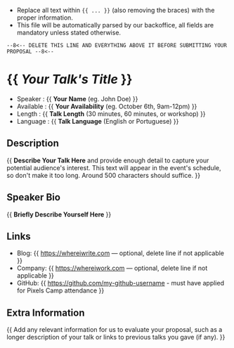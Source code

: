 * Replace all text within `{{ ... }}` (also removing the braces) with the proper information.
* This file will be automatically parsed by our backoffice, all fields are mandatory unless stated otherwise.

`--8<-- DELETE THIS LINE AND EVERYTHING ABOVE IT BEFORE SUBMITTING YOUR PROPOSAL --8<--`

{{ _Your Talk's Title_ }}
=========================

* Speaker   : {{ **Your Name** (eg. John Doe) }}
* Available : {{ **Your Availability** (eg. October 6th, 9am-12pm) }}
* Length    : {{ **Talk Length** (30 minutes, 60 minutes, or workshop) }}
* Language  : {{ **Talk Language** (English or Portuguese) }}

Description
-----------

{{ **Describe Your Talk Here** and provide enough detail to capture your potential audience's interest. This text will appear in the event's schedule, so don't make it too long. Around 500 characters should suffice. }}

Speaker Bio
-----------

{{ **Briefly Describe Yourself Here** }}

Links
-----

* Blog: {{ https://whereiwrite.com — optional, delete line if not applicable }}
* Company: {{ https://whereiwork.com — optional, delete line if not applicable }}
* GitHub: {{ https://github.com/my-github-username - must have applied for Pixels Camp attendance }}

Extra Information
-----------------

{{ Add any relevant information for us to evaluate your proposal, such as a longer description of your talk or links to previous talks you gave (if any). }}
